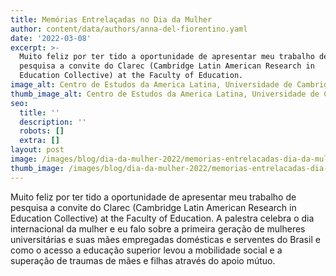 ```yaml
---
title: Memórias Entrelaçadas no Dia da Mulher
author: content/data/authors/anna-del-fiorentino.yaml
date: '2022-03-08'
excerpt: >-
  Muito feliz por ter tido a oportunidade de apresentar meu trabalho de
  pesquisa a convite do Clarec (Cambridge Latin American Research in
  Education Collective) at the Faculty of Education.
image_alt: Centro de Estudos da America Latina, Universidade de Cambridge
thumb_image_alt: Centro de Estudos da America Latina, Universidade de Cambridge
seo:
  title: ''
  description: ''
  robots: []
  extra: []
layout: post
image: /images/blog/dia-da-mulher-2022/memorias-entrelacadas-dia-da-mulher-apresentacao.jpg
thumb_image: /images/blog/dia-da-mulher-2022/memorias-entrelacadas-dia-da-mulher-apresentacao.jpg
---
```

Muito feliz por ter tido a oportunidade de apresentar meu trabalho de pesquisa a convite do Clarec (Cambridge Latin American Research in Education Collective) at the Faculty of Education. A palestra celebra o dia internacional da mulher e eu falo sobre a primeira geração de mulheres universitárias e suas mães empregadas domésticas e serventes do Brasil e como o acesso a educação superior levou a mobilidade social e a superação de traumas de mães e filhas através do apoio mútuo.